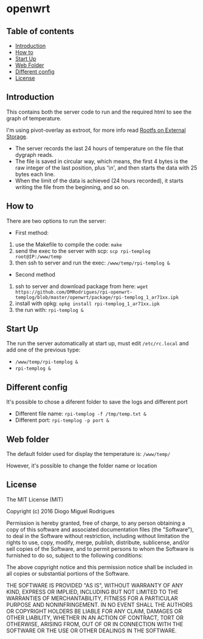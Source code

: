 # openwrt


Table of contents
-----------------

- [Introduction](#introduction)
- [How to](#how-to)
- [Start Up](#start-up)
- [Web Folder](#web-folder)
- [Different config](#different-config)
- [License](#license)



Introduction
------------
This contains both the server code to run and the required html to see the graph of temperature.

I'm using pivot-overlay as extroot, for more info read [Rootfs on External Storage](https://wiki.openwrt.org/doc/howto/extroot).

- The server records the last 24 hours of temperature on the file that dygraph reads.
- The file is saved in circular way, which means, the first 4 bytes is the raw integer of the last position, plus '\n', and then starts the data with 25 bytes each line.
- When the limit of the data is achieved (24 hours recorded), it starts writing the file from the beginning, and so on.


How to
------------
There are two options to run the server:

- First method:

1. use the Makefile to compile the code: `make`
2. send the exec to the server with scp: `scp rpi-templog root@IP:/www/temp`
3. then ssh to server and run the exec: `/www/temp/rpi-templog &`

- Second method

1. ssh to server and download package from here: `wget https://github.com/DMRodrigues/rpi-openwrt-templog/blob/master/openwrt/package/rpi-templog_1_ar71xx.ipk`
2. install with opkg: `opkg install rpi-templog_1_ar71xx.ipk`
3. the run with: `rpi-templog &`



Start Up
------------
The run the server automatically at start up, must edit `/etc/rc.local` and add one of the previous type:

- `/www/temp/rpi-templog &`
- `rpi-templog &`



Different config
------------
It's possible to chose a diferent folder to save the logs and different port

- Different file name: `rpi-templog -f /tmp/temp.txt &`
- Different port: `rpi-templog -p port &`


Web folder
------------
The default folder used for display the temperature is: `/www/temp/`

However, it's possible to change the folder name or location



License
------------

The MIT License (MIT)

Copyright (c) 2016 Diogo Miguel Rodrigues

Permission is hereby granted, free of charge, to any person obtaining a copy
of this software and associated documentation files (the "Software"), to deal
in the Software without restriction, including without limitation the rights
to use, copy, modify, merge, publish, distribute, sublicense, and/or sell
copies of the Software, and to permit persons to whom the Software is
furnished to do so, subject to the following conditions:

The above copyright notice and this permission notice shall be included in all
copies or substantial portions of the Software.

THE SOFTWARE IS PROVIDED "AS IS", WITHOUT WARRANTY OF ANY KIND, EXPRESS OR
IMPLIED, INCLUDING BUT NOT LIMITED TO THE WARRANTIES OF MERCHANTABILITY,
FITNESS FOR A PARTICULAR PURPOSE AND NONINFRINGEMENT. IN NO EVENT SHALL THE
AUTHORS OR COPYRIGHT HOLDERS BE LIABLE FOR ANY CLAIM, DAMAGES OR OTHER
LIABILITY, WHETHER IN AN ACTION OF CONTRACT, TORT OR OTHERWISE, ARISING FROM,
OUT OF OR IN CONNECTION WITH THE SOFTWARE OR THE USE OR OTHER DEALINGS IN THE
SOFTWARE.

